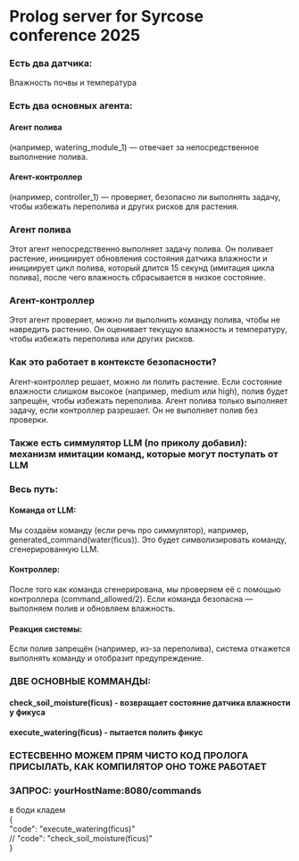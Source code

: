 # Prolog server for Syrcose conference 2025

### Есть два датчика: 
Влажность почвы и температура

### Есть два основных агента: 
#### Агент полива 
(например, watering_module_1) — отвечает за непосредственное выполнение полива.
#### Агент-контроллер
(например, controller_1) — проверяет, безопасно ли выполнять задачу, чтобы избежать переполива и других рисков для растения.

### Агент полива
Этот агент непосредственно выполняет задачу полива. Он поливает растение, инициирует обновления состояния датчика влажности и инициирует цикл полива, который длится 15 секунд (имитация цикла полива), после чего влажность сбрасывается в низкое состояние.

### Агент-контроллер
Этот агент проверяет, можно ли выполнить команду полива, чтобы не навредить растению. Он оценивает текущую влажность и температуру, чтобы избежать переполива или других рисков.

### Как это работает в контексте безопасности?
Агент-контроллер решает, можно ли полить растение. Если состояние влажности слишком высокое (например, medium или high), полив будет запрещён, чтобы избежать переполива.
Агент полива только выполняет задачу, если контроллер разрешает. Он не выполняет полив без проверки.

### Также есть симмулятор LLM (по приколу добавил):  механизм имитации команд, которые могут поступать от LLM

### Весь путь:
#### Команда от LLM:
Мы создаём команду (если речь про симмулятор), например, generated_command(water(ficus)). Это будет символизировать команду, сгенерированную LLM.
#### Контроллер:
После того как команда сгенерирована, мы проверяем её с помощью контроллера (command_allowed/2). Если команда безопасна — выполняем полив и обновляем влажность.
#### Реакция системы: 
Если полив запрещён (например, из-за переполива), система откажется выполнять команду и отобразит предупреждение.

### ДВЕ ОСНОВНЫЕ КОММАНДЫ:
#### check_soil_moisture(ficus) - возвращает состояние датчика влажности у фикуса
#### execute_watering(ficus) - пытается полить фикус

### ЕСТЕСВЕННО МОЖЕМ ПРЯМ ЧИСТО КОД ПРОЛОГА ПРИСЫЛАТЬ, КАК КОМПИЛЯТОР ОНО ТОЖЕ РАБОТАЕТ

### ЗАПРОС: yourHostName:8080/commands 
в боди кладем \
{\
    "code": "execute_watering(ficus)" \
    // "code": "check_soil_moisture(ficus)"\
}
